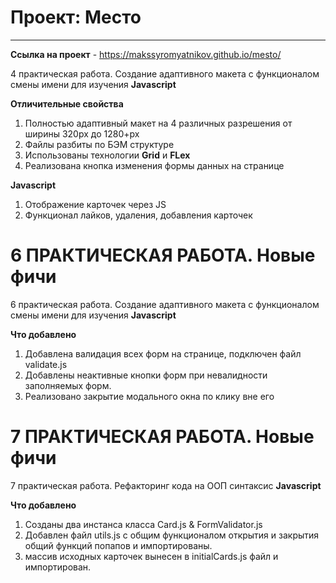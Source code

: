 # Проект: Место
--------------------------

**Ссылка на проект** - https://makssyromyatnikov.github.io/mesto/

4 практическая работа. Создание адаптивного макета с функционалом смены имени для изучения **Javascript**

**Отличительные свойства**
1. Полностью адаптивный макет на 4 различных разрешения от ширины 320рх до 1280+рх
2. Файлы разбиты по БЭМ структуре
3. Использованы технологии **Grid** и **FLex**
4. Реализована кнопка изменения формы данных на странице

**Javascript**
1. Отображение карточек через JS
2. Функционал лайков, удаления, добавления карточек


# 6 ПРАКТИЧЕСКАЯ РАБОТА. Новые фичи

6 практическая работа. Создание адаптивного макета с функционалом смены имени для изучения **Javascript**

**Что добавлено**
1. Добавлена валидация всех форм на странице, подключен файл validate.js
2. Добавлены неактивные кнопки форм при невалидности заполняемых форм.
3. Реализовано закрытие модального окна по клику вне его


# 7 ПРАКТИЧЕСКАЯ РАБОТА. Новые фичи

7 практическая работа. Рефакторинг кода на ООП синтаксис **Javascript**

**Что добавлено**
1. Созданы два инстанса класса Card.js & FormValidator.js
2. Добавлен файл utils.js с общим функционалом открытия и закрытия общий функций попапов и импортированы.
3. массив исходных карточек вынесен в initialCards.js файл и импортирован.
